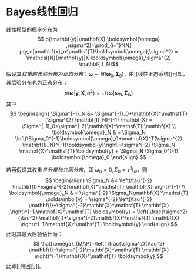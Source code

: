 # Bayes线性回归

线性模型的概率分布为
$$ p(\mathbf{y}|\mathbf{X},\boldsymbol{\omega} ,\sigma^2)=\prod_{i=1}^{N} p(y_n|\mathbf{x}_n^\mathsf{T}\boldsymbol{\omega},\sigma^2) = \mathcal{N}(\mathbf{y}|X \boldsymbol{\omega},\sigma^{2} \mathbf{I}_N)$$
假设其*权重的先验分布为正态分布*：$\boldsymbol{\omega} \sim N(\boldsymbol{\omega}_0,\boldsymbol{\Sigma}_0)$，由[[线性正态系统]]可知，其后验分布也为正态分布：
$$ p(\boldsymbol{\omega}|\mathbf{y},\mathbf{X},\sigma^{2})=\mathcal{N}(\boldsymbol{\omega}|\boldsymbol{\omega}_N,\boldsymbol{\Sigma}_N) $$
其中
$$ \begin{align}
\Sigma^{-1}_N &= \Sigma^{-1}_0+\mathbf{X}^\mathsf{T} (\sigma^{2} \mathbf{I}_N)^{-1} \mathbf{X} = \Sigma^{-1}_0+\sigma^{-2}\mathbf{X}^\mathsf{T} \mathbf{X} \\
\boldsymbol{\omega}_N & = \Sigma_N \left(\Sigma_0^{-1}\boldsymbol{\omega}_0+\mathbf{X}^T(\sigma^{2} \mathbf{I}_N)^{-1}\boldsymbol{y}\right)=\sigma^{-2} \Sigma_N \mathbf{X}^\mathsf{T} \boldsymbol{y} + \Sigma_N \Sigma_0^{-1} \boldsymbol{\omega}_0
\end{align} $$

若再假设其权重*各分量独立同分布*，即 $\omega_0=0,\Sigma_0=\tau^{2}\mathbf{I}_N$，则
$$ \begin{align}
\Sigma_N &= \left(\tau^{-2} \mathbf{I}+\sigma^{-2}\mathbf{X}^\mathsf{T} \mathbf{X}  \right)^{-1}  \\
\boldsymbol{\omega}_N & = \sigma^{-2} \Sigma_N\mathbf{X}^\mathsf{T} \boldsymbol{y} =  \sigma^{-2} \left(\tau^{-2} \mathbf{I}+\sigma^{-2}\mathbf{X}^\mathsf{T} \mathbf{X}  \right)^{-1}\mathbf{X}^\mathsf{T} \boldsymbol{y} = \left( \frac{\sigma^2}{\tau^2} \mathbf{I}+\sigma^{-2}\mathbf{X}^\mathsf{T} \mathbf{X}  \right)^{-1}\mathbf{X}^\mathsf{T} \boldsymbol{y}
\end{align} $$
此时其最大后验估计为：
$$ \hat{\omega}_{MAP}=\left( \frac{\sigma^2}{\tau^2} \mathbf{I}+\sigma^{-2}\mathbf{X}^\mathsf{T} \mathbf{X}  \right)^{-1}\mathbf{X}^\mathsf{T} \boldsymbol{y} $$
此即[[岭回归]]。

